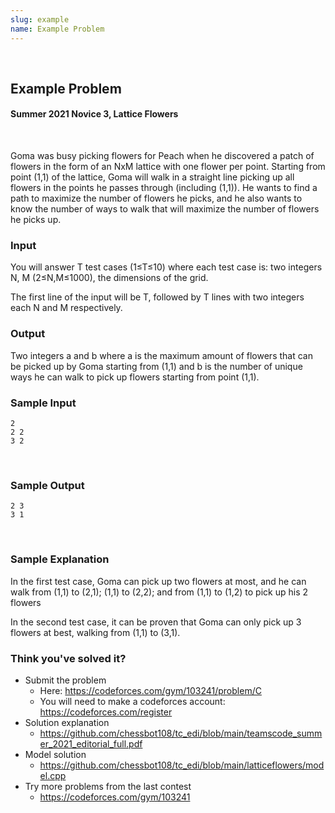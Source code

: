 ```yaml
---
slug: example
name: Example Problem
---
```


<br>

## Example Problem

#### Summer 2021 Novice 3, Lattice Flowers

<br>

Goma was busy picking flowers for Peach when he discovered a patch of flowers in the form of an NxM lattice with one flower per point. Starting from point (1,1) of the lattice, Goma will walk in a straight line picking up all flowers in the points he passes through (including (1,1)). He wants to find a path to maximize the number of flowers he picks, and he also wants to know the number of ways to walk that will maximize the number of flowers he picks up.

### Input

You will answer T test cases (1≤T≤10) where each test case is: two integers N, M (2≤N,M≤1000), the dimensions of the grid.

The first line of the input will be T, followed by T lines with two integers each N and M respectively.

### Output

Two integers a and b where a is the maximum amount of flowers that can be picked up by Goma starting from (1,1) and b is the number of unique ways he can walk to pick up flowers starting from point (1,1).

### Sample Input

```
2
2 2
3 2
```

<br>

### Sample Output

```
2 3
3 1
```

<br>

### Sample Explanation

In the first test case, Goma can pick up two flowers at most, and he can walk from (1,1) to (2,1); (1,1) to (2,2); and from (1,1) to (1,2) to pick up his 2 flowers

In the second test case, it can be proven that Goma can only pick up 3 flowers at best, walking from (1,1) to (3,1).

### Think you've solved it?

* Submit the problem
  * Here: <https://codeforces.com/gym/103241/problem/C>
  * You will need to make a codeforces account: <https://codeforces.com/register>
* Solution explanation
  * <https://github.com/chessbot108/tc_edi/blob/main/teamscode_summer_2021_editorial_full.pdf>
* Model solution
  * <https://github.com/chessbot108/tc_edi/blob/main/latticeflowers/model.cpp>
* Try more problems from the last contest
  * <https://codeforces.com/gym/103241>

